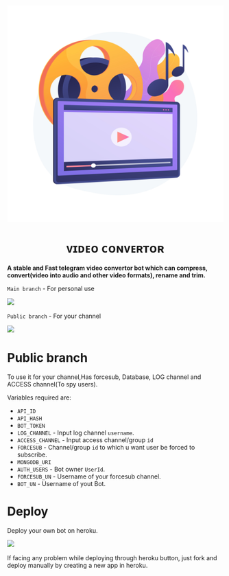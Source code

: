 <p align="center">
  <img src="./LOCAL/Wavy_Lst-14_Single-06.jpg" alt="VideoConvertor poster">
</p>
<h1 align="center">
  <b>ᴠɪᴅᴇᴏ ᴄᴏɴᴠᴇʀᴛᴏʀ</b>
</h1>

<b>A stable and Fast telegram video convertor bot which can compress, convert(video into audio and other video formats), rename and trim.</b>   

`Main branch` - For personal use
<p align="left">
<a href="https://github.com/vasusen-code/VIDEOconvertor/tree/main"> <img src="https://img.shields.io/badge/Github-main%20branch-blue?style=for-the-badge&logo=github" width="250""/></a>
</p>

`Public branch` - For your channel
<p align="left">
<a href="https://github.com/vasusen-code/VIDEOconvertor/tree/public"> <img src="https://img.shields.io/badge/Github-public%20branch-green?style=for-the-badge&logo=github" width="250""/></a>
</p>

# Public branch
To use it for your channel,Has forcesub, Database, LOG channel and ACCESS channel(To spy users).
  
Variables required are:
* `API_ID`
* `API_HASH`
* `BOT_TOKEN`
* `LOG_CHANNEL` - Input log channel `username`.
* `ACCESS_CHANNEL` - Input access channel/group `id`
* `FORCESUB` - Channel/group `id` to which u want user be forced to subscribe.
* `MONGODB_URI`
* `AUTH_USERS` - Bot owner `UserId`.
* `FORCESUB_UN` - Username of your forcesub channel.
* `BOT_UN` - Username of yout Bot.

# Deploy

Deploy your own bot on heroku.

<p><a href="https://heroku.com/deploy"> <img src="https://img.shields.io/badge/Deploy%20To%20Heroku-black?style=for-the-badge&logo=heroku" width="250""/></a></p>

If facing any problem while deploying through heroku button, just fork and deploy manually by creating a new app in heroku.

